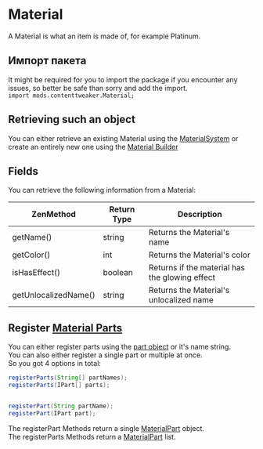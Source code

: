 # Material

A Material is what an item is made of, for example Platinum.

## Импорт пакета

It might be required for you to import the package if you encounter any issues, so better be safe than sorry and add the import.  
`import mods.contenttweaker.Material;`

## Retrieving such an object

You can either retrieve an existing Material using the [MaterialSystem](/Mods/ContentTweaker/Materials/MaterialSystem/) or create an entirely new one using the [Material Builder](/Mods/ContentTweaker/Materials/Materials/Material_Builder/)

## Fields

You can retrieve the following information from a Material:

| ZenMethod            | Return Type | Description                                    |
| -------------------- | ----------- | ---------------------------------------------- |
| getName()            | string      | Returns the Material's name                    |
| getColor()           | int         | Returns the Material's color                   |
| isHasEffect()        | boolean     | Returns if the material has the glowing effect |
| getUnlocalizedName() | string      | Returns the Material's unlocalized name        |

## Register [Material Parts](/Mods/ContentTweaker/Materials/Materials/MaterialPart/)

You can either register parts using the [part object](/Mods/ContentTweaker/Materials/Parts/Part/) or it's name string.  
You can also either register a single part or multiple at once.  
So you got 4 options in total:

```JAVA
registerParts(String[] partNames);
registerParts(IPart[] parts);


registerPart(String partName);
registerPart(IPart part);
```

The registerPart Methods return a single [MaterialPart](/Mods/ContentTweaker/Materials/Materials/MaterialPart/) object.  
The registerParts Methods return a [MaterialPart](/Mods/ContentTweaker/Materials/Materials/MaterialPart/) list.